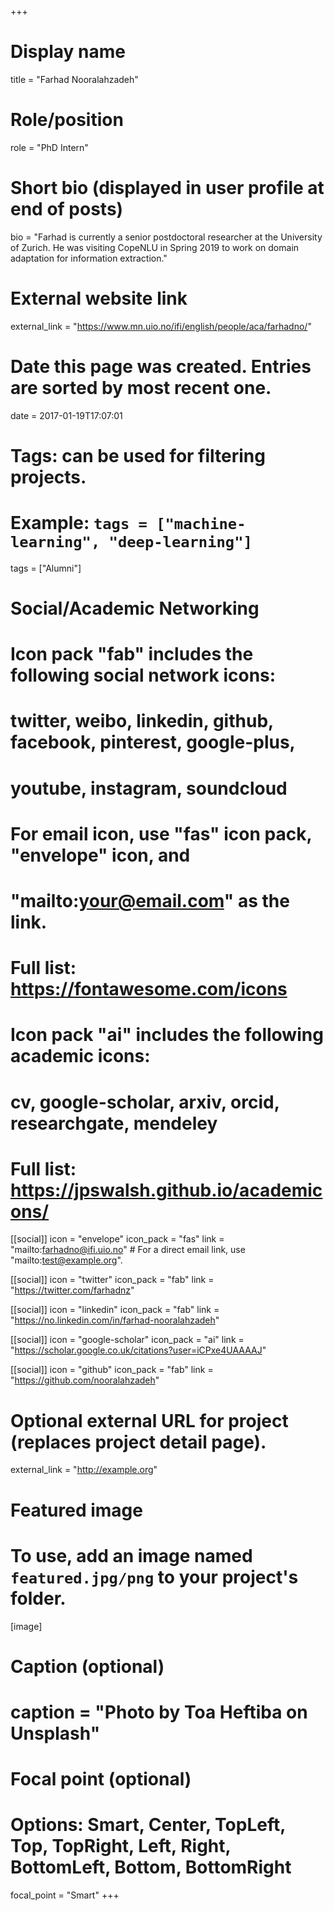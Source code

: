 +++
# Display name
title = "Farhad Nooralahzadeh"

# Role/position
role = "PhD Intern"

# Short bio (displayed in user profile at end of posts)
bio = "Farhad is currently a senior postdoctoral researcher at the University of Zurich. He was visiting CopeNLU in Spring 2019 to work on domain adaptation for information extraction."

# External website link
external_link = "https://www.mn.uio.no/ifi/english/people/aca/farhadno/"

# Date this page was created. Entries are sorted by most recent one.
date = 2017-01-19T17:07:01

# Tags: can be used for filtering projects.
# Example: `tags = ["machine-learning", "deep-learning"]`
tags = ["Alumni"]

# Social/Academic Networking
#
# Icon pack "fab" includes the following social network icons:
#
#   twitter, weibo, linkedin, github, facebook, pinterest, google-plus,
#   youtube, instagram, soundcloud
#
#   For email icon, use "fas" icon pack, "envelope" icon, and
#   "mailto:your@email.com" as the link.
#
#   Full list: https://fontawesome.com/icons
#
# Icon pack "ai" includes the following academic icons:
#
#   cv, google-scholar, arxiv, orcid, researchgate, mendeley
#
#   Full list: https://jpswalsh.github.io/academicons/

[[social]]
icon = "envelope"
icon_pack = "fas"
link = "mailto:farhadno@ifi.uio.no"  # For a direct email link, use "mailto:test@example.org".

[[social]]
icon = "twitter"
icon_pack = "fab"
link = "https://twitter.com/farhadnz"

[[social]]
icon = "linkedin"
icon_pack = "fab"
link = "https://no.linkedin.com/in/farhad-nooralahzadeh"

[[social]]
icon = "google-scholar"
icon_pack = "ai"
link = "https://scholar.google.co.uk/citations?user=iCPxe4UAAAAJ"

[[social]]
icon = "github"
icon_pack = "fab"
link = "https://github.com/nooralahzadeh"


# Optional external URL for project (replaces project detail page).
external_link = "http://example.org"

# Featured image
# To use, add an image named `featured.jpg/png` to your project's folder. 
[image]
  # Caption (optional)
  # caption = "Photo by Toa Heftiba on Unsplash"

  # Focal point (optional)
  # Options: Smart, Center, TopLeft, Top, TopRight, Left, Right, BottomLeft, Bottom, BottomRight
  focal_point = "Smart"
+++
